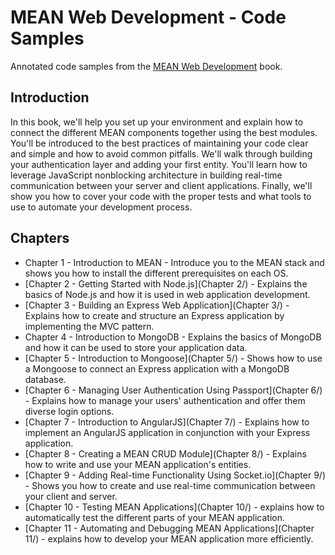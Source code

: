 # MEAN Web Development - Code Samples

Annotated code samples from the [MEAN Web Development](http://amzn.com/1783983280) book.

## Introduction

In this book, we'll help you set up your environment and explain how to connect the different MEAN components together using the best modules. You'll be introduced
to the best practices of maintaining your code clear and simple and how to avoid common pitfalls. We'll walk through building your authentication layer and adding your first entity. You'll learn how to leverage JavaScript nonblocking architecture in building real-time communication between your server and client applications. Finally, we'll show you how to cover your code with the proper tests and what tools to use to automate your development process.

## Chapters
* Chapter 1 - Introduction to MEAN - Introduce you to the MEAN stack and shows you how to install the different prerequisites on each OS.
* [Chapter 2 - Getting Started with Node.js](Chapter 2/) - Explains the basics of Node.js and how it is used in web application development.
* [Chapter 3 - Building an Express Web Application](Chapter 3/) - Explains how to create and structure an Express application by implementing the MVC pattern.
* Chapter 4 - Introduction to MongoDB - Explains the basics of MongoDB and how it can be used to store your application data.
* [Chapter 5 - Introduction to Mongoose](Chapter 5/) - Shows how to use a Mongoose to connect an Express application with a MongoDB database.
* [Chapter 6 - Managing User Authentication Using Passport](Chapter 6/) - Explains how to manage your users' authentication and offer them diverse login options.
* [Chapter 7 - Introduction to AngularJS](Chapter 7/) - Explains how to implement an AngularJS application in conjunction with your Express application.
* [Chapter 8 - Creating a MEAN CRUD Module](Chapter 8/) - Explains how to write and use your MEAN application's entities.
* [Chapter 9 - Adding Real-time Functionality Using Socket.io](Chapter 9/) - Shows you how to create and use real-time communication between your client and server.
* [Chapter 10 - Testing MEAN Applications](Chapter 10/) - explains how to automatically test the different parts of your MEAN application.
* [Chapter 11 - Automating and Debugging MEAN Applications](Chapter 11/) - explains how to develop your MEAN application more efficiently.
